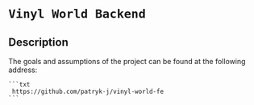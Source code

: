 # `Vinyl World Backend`

## Description

The goals and assumptions of the project can be found at the following address:

    ```txt
     https://github.com/patryk-j/vinyl-world-fe
    ```
